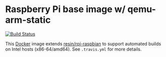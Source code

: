 # Raspberry Pi base image w/ qemu-arm-static

[![Build Status](https://travis-ci.org/sedden/docker-rpi-raspbian-qemu.svg?branch=master)](https://travis-ci.org/sedden/docker-rpi-raspbian-qemu)

This [Docker][docker] image extends [resin/rpi-raspbian][resin/rpi-raspbian] to
support automated builds on Intel hosts (x86-64/amd64). See `.travis.yml` for
more details.

[docker]: https://www.docker.com/
[resin/rpi-raspbian]: https://hub.docker.com/r/resin/rpi-raspbian/
